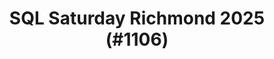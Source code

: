 ---
layout: event
title: "SQL Saturday Richmond 2025 (#1106)"
subtitle: ""
tags: [Richmond, Virginia, USA, physical, 2025]
thumb: /assets/img/logos/Just_icon_Color_small.png
comments: false
data: SQLSat1106
---